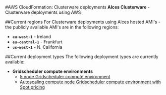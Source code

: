 #AWS CloudFormation: Clusterware deployments
**Alces Clusterware** - Clusterware deployments using AWS

##Current regions
For Clusterware deployments using Alces hosted AMI's - the publicly available AMI's are in the following regions: 

* **`eu-west-1`** - Ireland
* **`eu-central-1`** - Frankfurt
* **`us-west-1`** - N. California

##Current deployment types
The following deployment types are currently available: 

* **Gridscheduler compute environments**
  * [5 node Gridscheduler compute environment](https://github.com/alces-software/clusterware-deployment-methods/blob/master/aws-cloudformation/5-node.json)
  * [Autoscaling compute node Gridscheduler compute environment with Spot pricing](https://github.com/alces-software/clusterware-deployment-methods/blob/master/aws-cloudformation/SGE-compute.json)
